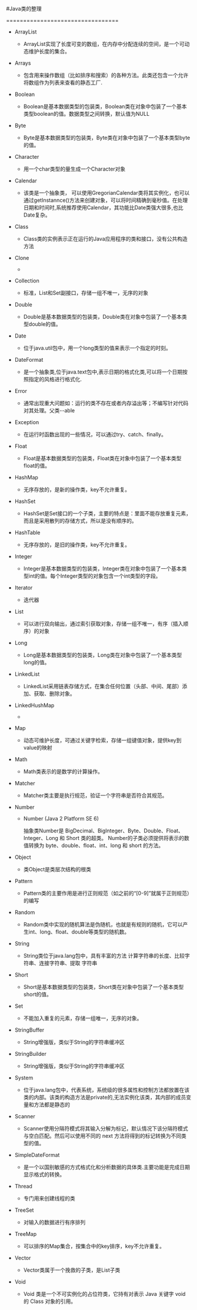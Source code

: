 #Java类的整理

=================================

* ArrayList

  * ArrayList实现了长度可变的数组，在内存中分配连续的空间，是一个可动态维护长度的集合。

* Arrays

  * 包含用来操作数组（比如排序和搜索）的各种方法。此类还包含一个允许将数组作为列表来查看的静态工厂.

* Boolean

  * Boolean是基本数据类型的包装类，Boolean类在对象中包装了一个基本类型boolean的值。数据类型之间转换，默认值为NULL

* Byte

  * Byte是基本数据类型的包装类，Byte类在对象中包装了一个基本类型byte的值。

* Character

  * 用一个char类型的量生成一个Character对象

* Calendar

  * 该类是一个抽象类， 可以使用GregorianCalendar类将其实例化，也可以通过getInstannce()方法来创建对象，可以将时间精确到毫秒值。在处理日期和时间时,系统推荐使用Calendar，其功能比Date类强大很多,也比Date复杂。

* Class

  * Class类的实例表示正在运行的Java应用程序的类和接口，没有公共构造方法

* Clone

  * ​

* Collection

  * 标准，List和Set副接口，存储一组不唯一，无序的对象

* Double

  * Double是基本数据类型的包装类，Double类在对象中包装了一个基本类型double的值。

* Date

  * 位于java.util包中，用一个long类型的值来表示一个指定的时刻。

* DateFormat

  * 是一个抽象类,位于java.text包中,表示日期的格式化类,可以将一个日期按照指定的风格进行格式化.

* Error

  * 通常出现重大问题如：运行的类不存在或者内存溢出等；不编写针对代码对其处理。父类--able

* Exception

  * 在运行时函数出现的一些情况，可以通过try、catch、finally。

* Float

  * Float是基本数据类型的包装类，Float类在对象中包装了一个基本类型float的值。

* HashMap

  * 无序存放的，是新的操作类，key不允许重复。

* HashSet

  * HashSet是Set接口的一个子类，主要的特点是：里面不能存放重复元素，而且是采用散列的存储方式，所以是没有顺序的。

* HashTable

  * 无序存放的，是旧的操作类，key不允许重复。

* Integer

  * Integer是基本数据类型的包装类，Integer类在对象中包装了一个基本类型int的值。每个Integer类型的对象包含一个int类型的字段。

* Iterator

  * 迭代器

* List

  * 可以进行双向输出，通过索引获取对象，存储一组不唯一，有序（插入顺序）的对象

* Long

  * Long是基本数据类型的包装类，Long类在对象中包装了一个基本类型long的值。

* LinkedList

  * LinkedList采用链表存储方式，在集合任何位置（头部、中间、尾部）添加、获取、删除对象。

* LinkedHushMap

  * ​

* Map

  * 动态可维护长度，可通过关键字检索，存储一组键值对象，提供key到value的映射 

* Math

  * Math类表示的是数学的计算操作。

* Matcher

  * Matcher类主要是执行规范，验证一个字符串是否符合其规范。

* Number

  * Number (Java 2 Platform SE 6)


    抽象类Number是 BigDecimal、BigInteger、Byte、Double、Float、Integer、Long 和 Short 类的超类。 Number的子类必须提供将表示的数值转换为 byte、double、float、int、long 和 short 的方法。 

* Object

  * 类Object是类层次结构的根类

* Pattern

  * Pattern类的主要作用是进行正则规范（如之前的“[0-9]”就属于正则规范）的编写

* Random

  * Random类中实现的随机算法是伪随机，也就是有规则的随机，它可以产生int、long、float、double等类型的随机数。

* String

  * String类位于java.lang包中，具有丰富的方法  计算字符串的长度、比较字符串、连接字符串、提取  字符串

* Short

  * Short是基本数据类型的包装类，Short类在对象中包装了一个基本类型short的值。

* Set

  * 不能加入重复的元素，存储一组唯一，无序的对象。

* StringBuffer

  * String增强版，类似于String的字符串缓冲区

* StringBuilder

  * String增强版，类似于String的字符串缓冲区

* System

  * 位于java.lang包中，代表系统，系统级的很多属性和控制方法都放置在该类的内部。该类的构造方法是private的,无法实例化该类，其内部的成员变量和方法都是静态的

* Scanner

  *  Scanner使用分隔符模式将其输入分解为标记，默认情况下该分隔符模式与空白匹配。然后可以使用不同的 next 方法将得到的标记转换为不同类型的值。 

* SimpleDateFormat

  * 是一个以国别敏感的方式格式化和分析数据的具体类.主要功能是完成日期显示格式的转换。

* Thread

  * 专门用来创建线程的类

* TreeSet

  * 对输入的数据进行有序排列

* TreeMap

  * 可以排序的Map集合，按集合中的key排序，key不允许重复。

* Vector

  * Vector类属于一个挽救的子类，是List子类

* Void

  * Void 类是一个不可实例化的占位符类，它持有对表示 Java 关键字 void 的 Class 对象的引用。 
